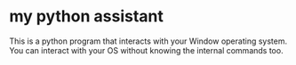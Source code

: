 # my python assistant
This is a python program that interacts with your Window operating system. You can interact with your OS without knowing the internal commands too.
